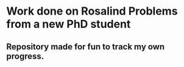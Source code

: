 # Work done on Rosalind Problems from a new PhD student
## Repository made for fun to track my own progress.
